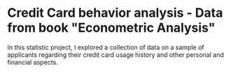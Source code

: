 # Credit Card behavior analysis - Data from book "Econometric Analysis"

In this statistic project, I explored a collection of data on a sample of applicants regarding their credit card usage history and other personal and financial aspects.
